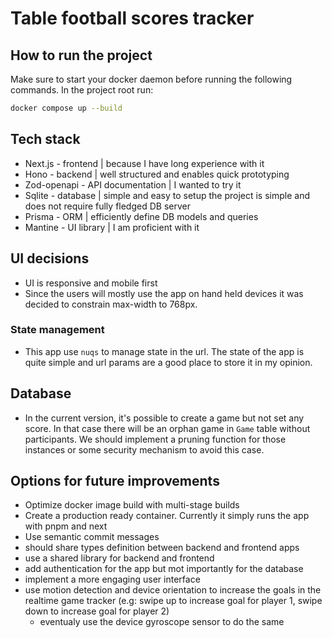 # Table football scores tracker

## How to run the project

Make sure to start your docker daemon before running the following commands.
In the project root run:

```bash
docker compose up --build
```

## Tech stack

- Next.js - frontend | because I have long experience with it
- Hono - backend | well structured and enables quick prototyping
- Zod-openapi - API documentation | I wanted to try it
- Sqlite - database | simple and easy to setup the project is simple and does not require fully fledged DB server
- Prisma - ORM | efficiently define DB models and queries
- Mantine - UI library | I am proficient with it

## UI decisions

- UI is responsive and mobile first
- Since the users will mostly use the app on hand held devices it was decided to constrain max-width to 768px.

### State management

- This app use `nuqs` to manage state in the url. The state of the app is quite simple and url params are a good place to store it in my opinion.

## Database

- In the current version, it's possible to create a game but not set any score. In that case there will be an orphan game in `Game` table without participants. We should implement a pruning function for those instances or some security mechanism to avoid this case.

## Options for future improvements

- Optimize docker image build with multi-stage builds
- Create a production ready container. Currently it simply runs the app with pnpm and next
- Use semantic commit messages
- should share types definition between backend and frontend apps
- use a shared library for backend and frontend
- add authentication for the app but mot importantly for the database
- implement a more engaging user interface
- use motion detection and device orientation to increase the goals in the realtime game tracker (e.g: swipe up to increase goal for player 1, swipe down to increase goal for player 2)
  - eventualy use the device gyroscope sensor to do the same
